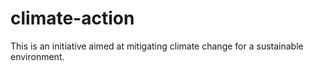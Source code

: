 # climate-action
This is an initiative aimed at mitigating climate change for a sustainable environment.
